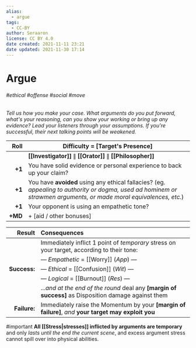 ```yaml
---
alias:
  - argue
tags:
  - CC-BY
author: Seraaron
license: CC BY 4.0
date created: 2021-11-11 23:21
date updated: 2021-11-30 17:14
---
```


# Argue

###### #ethical #offense #social #move

_Tell us how you make your case. What arguments do you put forward, what's your reasoning, can you show your working or bring up any evidence? Lead your listeners through your assumptions. If you're successful, their next talking points will be weakened._

|    Roll | Difficulty = [Target's Presence]                                                                                                                                   |
| ------: | ------------------------------------------------------------------------------------------------------------------------------------------------------------------ |
|         | **[[Investigator]]** ∥ **[[Orator]]** ∥ **[[Philosopher]]**                                                                                                        |
|  **+1** | You have solid evidence or personal experience to back up your claim?                                                                                              |
|  **+1** | You have **avoided** using any ethical fallacies? (eg. _appealing to authority or dogma, used ad hominem or strawmen arguments, or made moral equivalences, etc._) |
|  **+1** | Your opponent is using an empathetic tone?                                                                                                                         |
| **+MD** | + [aid / other bonuses]                                                                                                                                            |

|       Result | Consequences                                                                                          |
| -----------: | :---------------------------------------------------------------------------------------------------- |
|              | Immediately inflict 1 point of _temporary_ stress on your target, according to their tone:            |
|              | — _Empathetic_ = [[Worry]] (_App_) —                                                                  |
| **Success:** | — _Ethical_ = [[Confusion]] (_Wit_) —                                                                 |
|              | — _Logical_ = [[Burnout]] (_Res_) —                                                                   |
|              | ..._and at the end of the round_ deal any **[margin of success]** as Disposition damage against them  |
| **Failure:** | Immediately raise the Momentum by your **[margin of failure]**, _and_ **your target may exploit you** |

#important **All [[Stress|stresses]] inflicted by arguments are temporary** and only _lasts until the end the current scene_, and excess argument stress cannot spill over into physical abilities.
